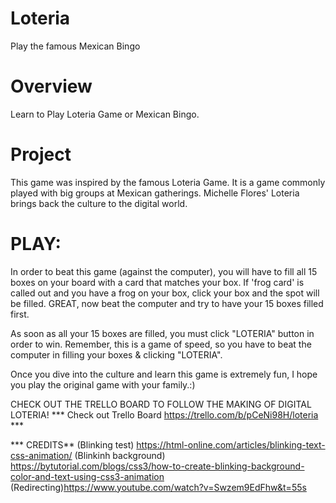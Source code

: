 # Loteria
Play the famous Mexican Bingo

# Overview
Learn to Play Loteria Game or Mexican Bingo.


# Project
This game was inspired by the famous Loteria Game. It is a game commonly played with big groups at Mexican gatherings. Michelle Flores' Loteria brings back the culture to the digital world.


# PLAY:
In order to beat this game (against the computer), you will have to fill all 15 boxes on your board with a card that matches your box. If 'frog card' is called out and you have a frog on your box, click your box and the spot will be filled. GREAT, now beat the computer and try to have your 15 boxes filled first.

As soon as all your 15 boxes are filled, you must click "LOTERIA" button in order to win. Remember, this is a game of speed, so you have to beat the computer in filling your boxes & clicking "LOTERIA".

Once you dive into the culture and learn this game is extremely fun, I hope you play the original game with your family.:)

CHECK OUT THE TRELLO BOARD TO FOLLOW THE MAKING OF DIGITAL LOTERIA!
*** Check out Trello Board https://trello.com/b/pCeNi98H/loteria ***


*** CREDITS**
(Blinking test) https://html-online.com/articles/blinking-text-css-animation/
(Blinkinh background) https://bytutorial.com/blogs/css3/how-to-create-blinking-background-color-and-text-using-css3-animation
(Redirecting)https://www.youtube.com/watch?v=Swzem9EdFhw&t=55s